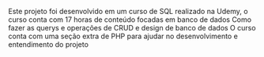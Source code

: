 Este projeto foi desenvolvido em um curso de SQL realizado na Udemy, o curso conta com 17 horas de conteúdo focadas em banco de dados
Como fazer as querys e operações de CRUD e design de banco de dados
O curso conta com uma seção extra de PHP para ajudar no desenvolvimento e entendimento do projeto
